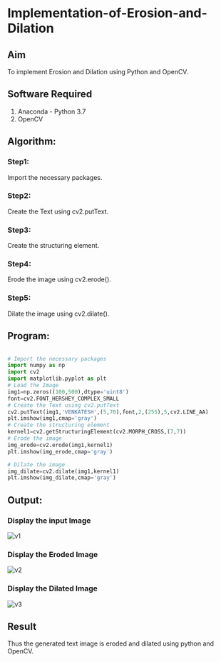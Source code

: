 # Implementation-of-Erosion-and-Dilation

## Aim
To implement Erosion and Dilation using Python and OpenCV.

## Software Required
1. Anaconda - Python 3.7
2. OpenCV

## Algorithm:
### Step1:
Import the necessary packages.

### Step2:
Create the Text using cv2.putText.

### Step3:
Create the structuring element.

### Step4:
Erode the image using cv2.erode().

### Step5:
Dilate the image using cv2.dilate().

 
## Program:

```python

# Import the necessary packages
import numpy as np
import cv2
import matplotlib.pyplot as plt
# Load the Image
img1=np.zeros((100,500),dtype='uint8')
font=cv2.FONT_HERSHEY_COMPLEX_SMALL
# Create the Text using cv2.putText
cv2.putText(img1,'VENKATESH',(5,70),font,2,(255),5,cv2.LINE_AA)
plt.imshow(img1,cmap='gray')
# Create the structuring element
kernel1=cv2.getStructuringElement(cv2.MORPH_CROSS,(7,7))
# Erode the image
img_erode=cv2.erode(img1,kernel1)
plt.imshow(img_erode,cmap='gray')

# Dilate the image
img_dilate=cv2.dilate(img1,kernel1)
plt.imshow(img_dilate,cmap='gray')


```
## Output:

### Display the input Image



![v1](https://user-images.githubusercontent.com/75234983/172303373-b93ace68-faa5-4ea9-a9e3-71b24d3dc3fa.png)



### Display the Eroded Image




![v2](https://user-images.githubusercontent.com/75234983/172303398-606250ad-3e4f-4f0b-8368-39f783b3c51f.png)


### Display the Dilated Image


![v3](https://user-images.githubusercontent.com/75234983/172303421-377c1ce7-4da6-46b3-beed-894ac15296db.png)


## Result
Thus the generated text image is eroded and dilated using python and OpenCV.
